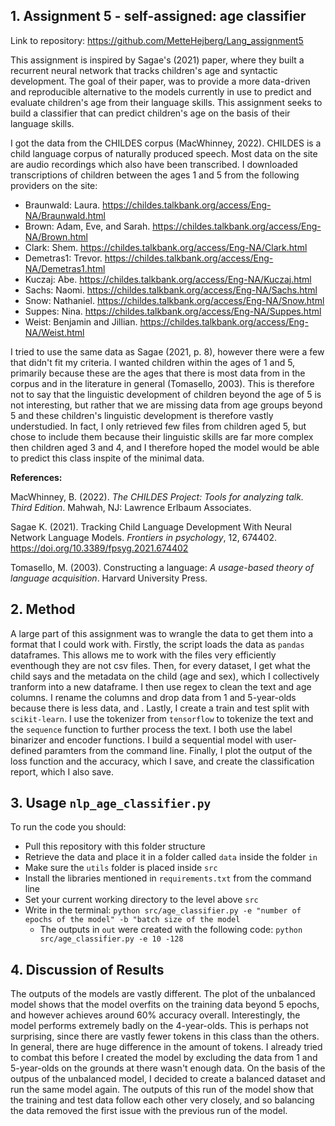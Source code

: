 ## 1. Assignment 5 - self-assigned: age classifier 
Link to repository: https://github.com/MetteHejberg/Lang_assignment5

This assignment is inspired by Sagae's (2021) paper, where they built a recurrent neural network that tracks children's age and syntactic development. The goal of their paper, was to provide a more data-driven and reproducible alternative to the models currently in use to predict and evaluate children's age from their language skills. This assignment seeks to build a classifier that can predict children's age on the basis of their language skills.

I got the data from the CHILDES corpus (MacWhinney, 2022). CHILDES is a child language corpus of naturally produced speech. Most data on the site are audio recordings which also have been transcribed. I downloaded transcriptions of children between the ages 1 and 5 from the following providers on the site:
- Braunwald: Laura. https://childes.talkbank.org/access/Eng-NA/Braunwald.html
- Brown: Adam, Eve, and Sarah. https://childes.talkbank.org/access/Eng-NA/Brown.html
- Clark: Shem. https://childes.talkbank.org/access/Eng-NA/Clark.html
- Demetras1: Trevor. https://childes.talkbank.org/access/Eng-NA/Demetras1.html
- Kuczaj: Abe. https://childes.talkbank.org/access/Eng-NA/Kuczaj.html
- Sachs: Naomi. https://childes.talkbank.org/access/Eng-NA/Sachs.html
- Snow: Nathaniel. https://childes.talkbank.org/access/Eng-NA/Snow.html
- Suppes: Nina. https://childes.talkbank.org/access/Eng-NA/Suppes.html
- Weist: Benjamin and Jillian. https://childes.talkbank.org/access/Eng-NA/Weist.html

I tried to use the same data as Sagae (2021, p. 8), however there were a few that didn't fit my criteria. I wanted children within the ages of 1 and 5, primarily because these are the ages that there is most data from in the corpus and in the literature in general (Tomasello, 2003). This is therefore not to say that the linguistic development of children beyond the age of 5 is not interesting, but rather that we are missing data from age groups beyond 5 and these children's linguistic development is therefore vastly understudied. In fact, I only retrieved few files from children aged 5, but chose to include them because their linguistic skills are far more complex then children aged 3 and 4, and I therefore hoped the model would be able to predict this class inspite of the minimal data.

__References:__

MacWhinney, B. (2022). *The CHILDES Project: Tools for analyzing talk. Third Edition*. Mahwah, NJ: Lawrence Erlbaum Associates.

Sagae K. (2021). Tracking Child Language Development With Neural Network Language Models. *Frontiers in psychology*, 12, 674402. https://doi.org/10.3389/fpsyg.2021.674402

Tomasello, M. (2003). Constructing a language: *A usage-based theory of language acquisition*. Harvard University Press. 

## 2. Method
A large part of this assignment was to wrangle the data to get them into a format that I could work with. Firstly, the script loads the data as ```pandas``` dataframes. This allows me to work with the files very efficiently eventhough they are not csv files. Then, for every dataset, I get what the child says and the metadata on the child (age and sex), which I collectively tranform into a new dataframe. I then use regex to clean the text and age columns. I rename the columns and drop data from 1 and 5-year-olds because there is less data, and . Lastly, I create a train and test split with ```scikit-learn```. I use the tokenizer from ```tensorflow``` to tokenize the text and the ```sequence``` function to further process the text. I both use the label binarizer and encoder functions. I build a sequential model with user-defined paramters from the command line. Finally, I plot the output of the loss function and the accuracy, which I save, and create the classification report, which I also save.

## 3. Usage ```nlp_age_classifier.py```
To run the code you should:
- Pull this repository with this folder structure
- Retrieve the data and place it in a folder called ```data``` inside the folder ```in```
- Make sure the ```utils``` folder is placed inside ```src```
- Install the libraries mentioned in ```requirements.txt``` from the command line
- Set your current working directory to the level above ```src```
- Write in the terminal: ```python src/age_classifier.py -e "number of epochs of the model" -b "batch size of the model```
  - The outputs in ```out``` were created with the following code: ```python src/age_classifier.py -e 10 -128```

## 4. Discussion of Results 
The outputs of the models are vastly different. The plot of the unbalanced model shows that the model overfits on the training data beyond 5 epochs, and however achieves around 60% accuracy overall. Interestingly, the model performs extremely badly on the 4-year-olds. This is perhaps not surprising, since there are vastly fewer tokens in this class than the others. In general, there are huge difference in the amount of tokens. I already tried to combat this before I created the model by excluding the data from 1 and 5-year-olds on the grounds at there wasn't enough data. On the basis of the outpus of the unbalanced model, I decided to create a balanced dataset and run the same model again. The outputs of this run of the model show that the training and test data follow each other very closely, and so balancing the data removed the first issue with the previous run of the model.
